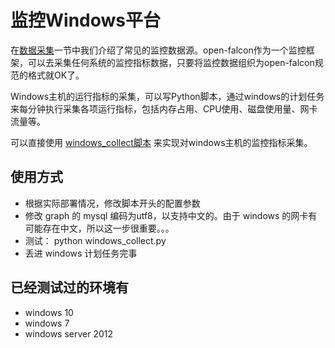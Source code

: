 # 监控Windows平台

在[数据采集](../philosophy/data-collect.md)一节中我们介绍了常见的监控数据源。open-falcon作为一个监控框架，可以去采集任何系统的监控指标数据，只要将监控数据组织为open-falcon规范的格式就OK了。

Windows主机的运行指标的采集，可以写Python脚本，通过windows的计划任务来每分钟执行采集各项运行指标，包括内存占用、CPU使用、磁盘使用量、网卡流量等。

可以直接使用 [windows_collect脚本](https://github.com/freedomkk-qfeng/falcon-scripts/tree/master/windows_collect) 来实现对windows主机的监控指标采集。


## 使用方式

- 根据实际部署情况，修改脚本开头的配置参数
- 修改 graph 的 mysql 编码为utf8，以支持中文的。由于 windows 的网卡有可能存在中文，所以这一步很重要。。。
- 测试： python windows_collect.py
- 丢进 windows 计划任务完事

## 已经测试过的环境有

- windows 10
- windows 7
- windows server 2012
